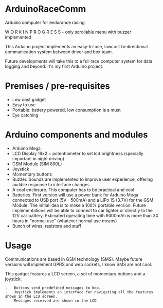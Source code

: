 # ArduinoRaceComm
Arduino computer for endurance racing

W O R K I N P R O G R E S S   - only scrollable menu with buzzer implemented

This Arduino project implements an easy-to-use, lowcost bi-directional communication system between driver and box team.

Future developments will take this to a full race computer system for data logging and beyond. 
It's my first Arduino project.

# Premises / pre-requisites

- Low cost gadget
- Easy to use
- Portable: battery powered, low consumption is a must
- Eye catching

# Arduino components and modules

- Arduino Mega
- LCD Display 16x2 + potentiometer to set lcd brightness (specially important in night driving)
- GSM Module (SIM 800L)
- Joystick
- Momentary buttons
- Buzzer. Sounds are implemented to improve user experience, offering audible response to interface changes
- A cool enclosure. This computer has to be practical and cool
- Batteries. First version will use a power bank for Arduino Mega connected to USB port (5V - 500mA) and a LiPo 1S (3.7V) for the GSM Module. The initial idea is to make a 100% portable version. Future implementations will be able to connect to car lighter or directly to the 12V car battery. Estimated operating time with 9000mAh is more than 30 hours in "normal use" (whatever normal use means)
- Bunch of wires, resistors and stuff

# Usage

Communications are based in GSM technology (SMS). Maybe future versions will implement GPRS and web sockets, I know SMS are not cool.

This gadget features a LCD screen, a set of momentary buttons and a joystick:

	-	Buttons send predefined messages to box.
	-	Joystick implements an interface for navigating all the features shown in the LCD screen.
	-	Messages received are shown in the LCD